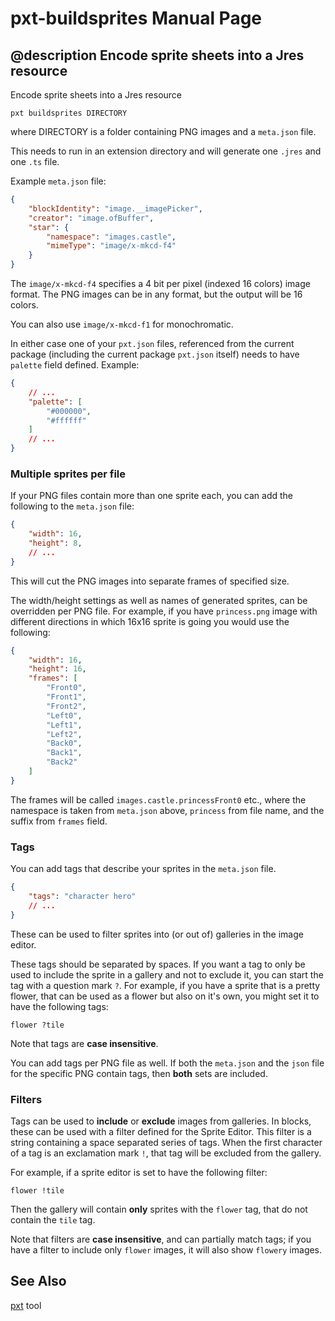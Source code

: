 # pxt-buildsprites Manual Page

## @description Encode sprite sheets into a Jres resource

Encode sprite sheets into a Jres resource

```
pxt buildsprites DIRECTORY
```

where DIRECTORY is a folder containing PNG images and a ``meta.json`` file.

This needs to run in an extension directory and will generate one `.jres` and one
`.ts` file.

Example `meta.json` file:

```json
{
    "blockIdentity": "image.__imagePicker",
    "creator": "image.ofBuffer",
    "star": {
        "namespace": "images.castle",
        "mimeType": "image/x-mkcd-f4"
    }
}
```

The `image/x-mkcd-f4` specifies a 4 bit per pixel (indexed 16 colors) image format.
The PNG images can be in any format, but the output will be 16 colors.

You can also use `image/x-mkcd-f1` for monochromatic.

In either case one of your `pxt.json` files, referenced from the current package (including
the current package `pxt.json` itself) needs to have `palette` field defined.
Example:

```json
{
    // ...
    "palette": [
        "#000000",
        "#ffffff"
    ]
    // ...
}
```

### Multiple sprites per file

If your PNG files contain more than one sprite each, you can add the following
to the `meta.json` file:

```json
{
    "width": 16,
    "height": 8,
    // ...
}
```

This will cut the PNG images into separate frames of specified size.

The width/height settings as well as names of generated sprites,
can be overridden per PNG file. For example, if you have `princess.png` image
with different directions in which 16x16 sprite is going you would use the following:

```json
{
    "width": 16,
    "height": 16,
    "frames": [
        "Front0",
        "Front1",
        "Front2",
        "Left0",
        "Left1",
        "Left2",
        "Back0",
        "Back1",
        "Back2"
    ]
}
```

The frames will be called `images.castle.princessFront0` etc., where the namespace
is taken from `meta.json` above, `princess` from file name, and the suffix from `frames`
field.

### Tags

You can add tags that describe your sprites in the `meta.json` file.

```json
{
    "tags": "character hero"
    // ...
}
```

These can be used to filter sprites into (or out of) galleries in the image editor.

These tags should be separated by spaces.
If you want a tag to only be used to include the sprite in a gallery and not to exclude it,
you can start the tag with a question mark ``?``.
For example, if you have a sprite that is a pretty flower,
that can be used as a flower but also on it's own,
you might set it to have the following tags:

``flower ?tile``

Note that tags are **case insensitive**.

You can add tags per PNG file as well. If both the `meta.json` and
the `json` file for the specific PNG contain tags, then **both** sets are included.

### Filters

Tags can be used to **include** or **exclude** images from galleries.
In blocks, these can be used with a filter defined for the Sprite Editor.
This filter is a string containing a space separated series of tags.
When the first character of a tag is an exclamation mark ``!``,
that tag will be excluded from the gallery.

For example, if a sprite editor is set to have the following filter:

``flower !tile``

Then the gallery will contain **only** sprites with the ``flower`` tag,
that do not contain the ``tile`` tag.

Note that filters are **case insensitive**, and can partially match tags;
if you have a filter to include only ``flower`` images,
it will also show ``flowery`` images.

## See Also

[pxt](/cli) tool
